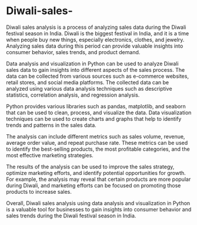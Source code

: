 # Diwali-sales-
Diwali sales analysis is a process of analyzing sales data during the Diwali festival season in India. Diwali is the biggest festival in India, and it is a time when people buy new things, especially electronics, clothes, and jewelry. Analyzing sales data during this period can provide valuable insights into consumer behavior, sales trends, and product demand.

Data analysis and visualization in Python can be used to analyze Diwali sales data to gain insights into different aspects of the sales process. The data can be collected from various sources such as e-commerce websites, retail stores, and social media platforms. The collected data can be analyzed using various data analysis techniques such as descriptive statistics, correlation analysis, and regression analysis.

Python provides various libraries such as pandas, matplotlib, and seaborn that can be used to clean, process, and visualize the data. Data visualization techniques can be used to create charts and graphs that help to identify trends and patterns in the sales data.

The analysis can include different metrics such as sales volume, revenue, average order value, and repeat purchase rate. These metrics can be used to identify the best-selling products, the most profitable categories, and the most effective marketing strategies.

The results of the analysis can be used to improve the sales strategy, optimize marketing efforts, and identify potential opportunities for growth. For example, the analysis may reveal that certain products are more popular during Diwali, and marketing efforts can be focused on promoting those products to increase sales.

Overall, Diwali sales analysis using data analysis and visualization in Python is a valuable tool for businesses to gain insights into consumer behavior and sales trends during the Diwali festival season in India.
